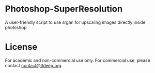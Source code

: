 # Photoshop-SuperResolution
A user-friendly script to use srgan for upscaling images directly inside photoshop

# License
For academic and non-commercial use only.
For commercial use, please contact contact@3deep.org.
